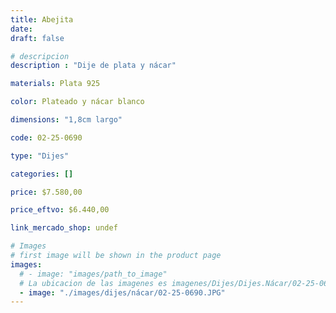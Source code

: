 ```yaml
---
title: Abejita
date: 
draft: false

# descripcion
description : "Dije de plata y nácar"

materials: Plata 925

color: Plateado y nácar blanco

dimensions: "1,8cm largo"

code: 02-25-0690

type: "Dijes"

categories: []

price: $7.580,00

price_eftvo: $6.440,00

link_mercado_shop: undef

# Images
# first image will be shown in the product page
images:
  # - image: "images/path_to_image"
  # La ubicacion de las imagenes es imagenes/Dijes/Dijes.Nácar/02-25-0690-abejita
  - image: "./images/dijes/nácar/02-25-0690.JPG"
---
```

